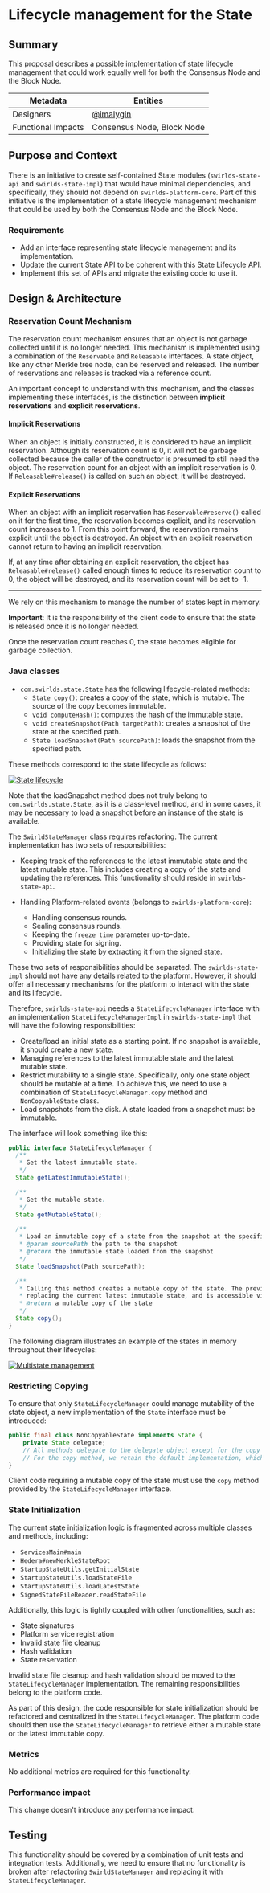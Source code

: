# Lifecycle management for the State

## Summary

This proposal describes a possible implementation of state lifecycle management that could work equally well for both the Consensus Node and the Block Node.

|      Metadata      |                 Entities                 |
|--------------------|------------------------------------------|
| Designers          | [@imalygin](https://github.com/imalygin) |
| Functional Impacts | Consensus Node, Block Node               |

## Purpose and Context

There is an initiative to create self-contained State modules (`swirlds-state-api` and `swirlds-state-impl`) that would have minimal dependencies, and specifically, they should not depend on `swirlds-platform-core`. Part of this initiative is the implementation of a state lifecycle management mechanism that could be used by both the Consensus Node and the Block Node.

### Requirements

- Add an interface representing state lifecycle management and its implementation.
- Update the current State API to be coherent with this State Lifecycle API.
- Implement this set of APIs and migrate the existing code to use it.

## Design & Architecture

### Reservation Count Mechanism

The reservation count mechanism ensures that an object is not garbage collected until it is no longer needed. 
This mechanism is implemented using a combination of the `Reservable` and `Releasable` interfaces. 
A state object, like any other Merkle tree node, can be reserved and released. The number of reservations and releases is tracked via a reference count.

An important concept to understand with this mechanism, and the classes implementing these interfaces, 
is the distinction between **implicit reservations** and **explicit reservations**.

#### Implicit Reservations

When an object is initially constructed, it is considered to have an implicit reservation. 
Although its reservation count is 0, it will not be garbage collected because the caller of the constructor 
is presumed to still need the object. The reservation count for an object with an implicit reservation is 0. 
If `Releasable#release()` is called on such an object, it will be destroyed.

#### Explicit Reservations

When an object with an implicit reservation has `Reservable#reserve()` called on it for the first time, the reservation 
becomes explicit, and its reservation count increases to 1. From this point forward, the reservation remains 
explicit until the object is destroyed. An object with an explicit reservation cannot return to having an implicit reservation.

If, at any time after obtaining an explicit reservation, the object has `Releasable#release()` called enough times 
to reduce its reservation count to 0, the object will be destroyed, and its reservation count will be set to -1.

---

We rely on this mechanism to manage the number of states kept in memory.

**Important**: It is the responsibility of the client code to ensure that the state is released once it is no longer needed.

Once the reservation count reaches 0, the state becomes eligible for garbage collection.

### Java classes

- `com.swirlds.state.State` has the following lifecycle-related methods:
  - `State copy()`: creates a copy of the state, which is mutable. The source of the copy becomes immutable.
  - `void computeHash()`: computes the hash of the immutable state.
  - `void createSnapshot(Path targetPath)`: creates a snapshot of the state at the specified path.
  - `State loadSnapshot(Path sourcePath)`: loads the snapshot from the specified path.

These methods correspond to the state lifecycle as follows:

[![State lifecycle](state-lifecycle.svg)](state-lifecycle.svg)

Note that the loadSnapshot method does not truly belong to `com.swirlds.state.State`, as it is a class-level method, and in some cases, it may be necessary to load a snapshot before an instance of the state is available.

The `SwirldStateManager` class requires refactoring. The current implementation has two sets of responsibilities:
- Keeping track of the references to the latest immutable state and the latest mutable state. This includes creating a copy of the state and updating the references.
  This functionality should reside in `swirlds-state-api`.

- Handling Platform-related events (belongs to `swirlds-platform-core`):
  - Handling consensus rounds.
  - Sealing consensus rounds.
  - Keeping the `freeze time` parameter up-to-date.
  - Providing state for signing.
  - Initializing the state by extracting it from the signed state.

These two sets of responsibilities should be separated. The `swirlds-state-impl` should not have any details related to the platform. However, it should offer all necessary mechanisms for the platform to interact with the state and its lifecycle.

Therefore, `swirlds-state-api` needs a `StateLifecycleManager` interface with an implementation `StateLifecycleManagerImpl` in `swirlds-state-impl`  that will have the following responsibilities:
- Create/load an initial state as a starting point. If no snapshot is available, it should create a new state. 
- Managing references to the latest immutable state and the latest mutable state.
- Restrict mutability to a single state. Specifically, only one state object should be mutable at a time. To achieve this, we need to use a combination of `StateLifecycleManager.copy` method and `NonCopyableState` class.
- Load snapshots from the disk. A state loaded from a snapshot must be immutable.

The interface will look something like this:

```java
public interface StateLifecycleManager {
  /**
   * Get the latest immutable state.
   */
  State getLatestImmutableState();

  /**
   * Get the mutable state.
   */
  State getMutableState();

  /**
   * Load an immutable copy of a state from the snapshot at the specified path. 
   * @param sourcePath the path to the snapshot
   * @return the immutable state loaded from the snapshot
   */
  State loadSnapshot(Path sourcePath);

  /**
   * Calling this method creates a mutable copy of the state. The previous mutable state becomes immutable, 
   * replacing the current latest immutable state, and is accessible via the {@link #getLatestImmutableState} method.
   * @return a mutable copy of the state
   */
  State copy();
}
```

The following diagram illustrates an example of the states in memory throughout their lifecycles:

[![Multistate management](multi-states.svg)](multi-states.svg)

### Restricting Copying

To ensure that only `StateLifecycleManager` could manage mutability of the state object, a new implementation of the `State` interface must be introduced:

```java
public final class NonCopyableState implements State {
    private State delegate; 
    // All methods delegate to the delegate object except for the copy method.
    // For the copy method, we retain the default implementation, which throws an `UnsupportedOperationException`.
}
```

Client code requiring a mutable copy of the state must use the `copy` method provided by the `StateLifecycleManager` interface.

### State Initialization

The current state initialization logic is fragmented across multiple classes and methods, including:

- `ServicesMain#main`
- `Hedera#newMerkleStateRoot`
- `StartupStateUtils.getInitialState`
- `StartupStateUtils.loadStateFile`
- `StartupStateUtils.loadLatestState`
- `SignedStateFileReader.readStateFile`

Additionally, this logic is tightly coupled with other functionalities, such as:

- State signatures
- Platform service registration
- Invalid state file cleanup
- Hash validation
- State reservation

Invalid state file cleanup and hash validation should be moved to the `StateLifecycleManager` implementation. The remaining responsibilities belong to the platform code.

As part of this design, the code responsible for state initialization should be refactored and centralized in the `StateLifecycleManager`. The platform code should then use the `StateLifecycleManager` to retrieve either a mutable state or the latest immutable copy.

### Metrics

No additional metrics are required for this functionality.

### Performance impact

This change doesn't introduce any performance impact. 

## Testing

This functionality should be covered by a combination of unit tests and integration tests. Additionally, we need to ensure that no functionality is broken after refactoring `SwirldStateManager` and replacing it with `StateLifecycleManager`.
